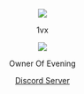 <p align="center">  
<img src="[https://media.tenor.com/Pwn9ZYb7C2QAAAAi/gengar-pokemon.gif">
</p>
<p align="center">
    1vx
    <p align="center">
  <img src="https://discord.c99.nl/widget/theme-4/853292591310569473.png"/>
</p>
<p align="center">
Owner Of Evening
<p align="center">
    <a href="https://discord.gg/FsewnnaUTv">Discord Server</a>
